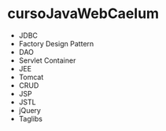 # cursoJavaWebCaelum

- JDBC
- Factory Design Pattern
- DAO
- Servlet Container
- JEE
- Tomcat
- CRUD
- JSP
- JSTL
- jQuery
- Taglibs
